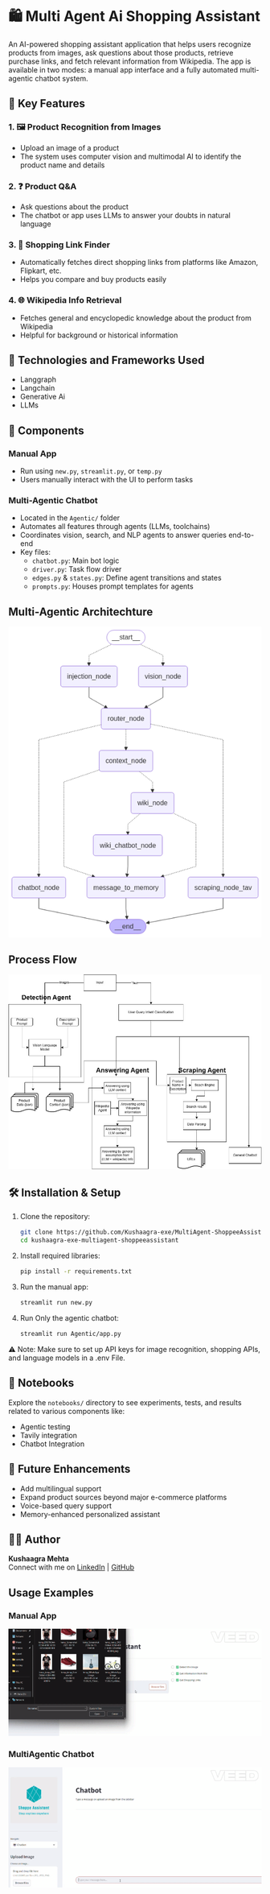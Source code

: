 # 🛍️ Multi Agent Ai Shopping Assistant

An AI-powered shopping assistant application that helps users recognize products from images, ask questions about those products, retrieve purchase links, and fetch relevant information from Wikipedia. The app is available in two modes: a manual app interface and a fully automated multi-agentic chatbot system.

## 🧠 Key Features

### 1. 🖼️ Product Recognition from Images
- Upload an image of a product
- The system uses computer vision and multimodal AI to identify the product name and details

### 2. ❓ Product Q&A
- Ask questions about the product
- The chatbot or app uses LLMs to answer your doubts in natural language

### 3. 🔗 Shopping Link Finder
- Automatically fetches direct shopping links from platforms like Amazon, Flipkart, etc.
- Helps you compare and buy products easily

### 4. 🌐 Wikipedia Info Retrieval
- Fetches general and encyclopedic knowledge about the product from Wikipedia
- Helpful for background or historical information
## 🧠 Technologies and Frameworks Used
   - Langgraph
   - Langchain
   - Generative Ai
   - LLMs

## 🤖 Components

### Manual App
- Run using `new.py`, `streamlit.py`, or `temp.py`
- Users manually interact with the UI to perform tasks

### Multi-Agentic Chatbot
- Located in the `Agentic/` folder
- Automates all features through agents (LLMs, toolchains)
- Coordinates vision, search, and NLP agents to answer queries end-to-end
- Key files:
  - `chatbot.py`: Main bot logic
  - `driver.py`: Task flow driver
  - `edges.py` & `states.py`: Define agent transitions and states
  - `prompts.py`: Houses prompt templates for agents

## Multi-Agentic Architechture
![Architechture](Media%2FAgentic.png)

## Process Flow
![Process Flow](Media%2Fprocess.jpg)

## 🛠️ Installation & Setup

1. Clone the repository:
   ```bash
   git clone https://github.com/Kushaagra-exe/MultiAgent-ShoppeeAssistant.git
   cd kushaagra-exe-multiagent-shoppeeassistant
   ```

2. Install required libraries:
   ```bash
   pip install -r requirements.txt
   ```

3. Run the manual app:
   ```bash
   streamlit run new.py
   ```

4. Run Only the agentic chatbot:
   ```bash
   streamlit run Agentic/app.py
   ```

⚠️ Note: Make sure to set up API keys for image recognition, shopping APIs, and language models in a .env File.

## 📓 Notebooks

Explore the `notebooks/` directory to see experiments, tests, and results related to various components like:
* Agentic testing
* Tavily integration
* Chatbot Integration

## 📌 Future Enhancements

* Add multilingual support
* Expand product sources beyond major e-commerce platforms
* Voice-based query support
* Memory-enhanced personalized assistant

## 🙋‍♂️ Author

**Kushaagra Mehta**  
Connect with me on [LinkedIn](https://linkedin.com/in/kushaagraMehta) | [GitHub](https://github.com/kushaagraExe)

<!-- ## 📄 License

This project is licensed under the MIT License - see the LICENSE file for details. -->

## Usage Examples
### Manual App
![App Video](Media%2Fapp.gif)

### MultiAgentic Chatbot
![Chatbot Video](Media%2Fchatbot.gif)
